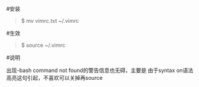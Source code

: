 #安装

>$ mv vimrc.txt ~/.vimrc

#生效

>$ source ~/.vimrc

#说明

出现-bash command not found的警告信息也无碍，主要是 由于syntax on语法高亮这句引起，不喜欢可以关掉再source
